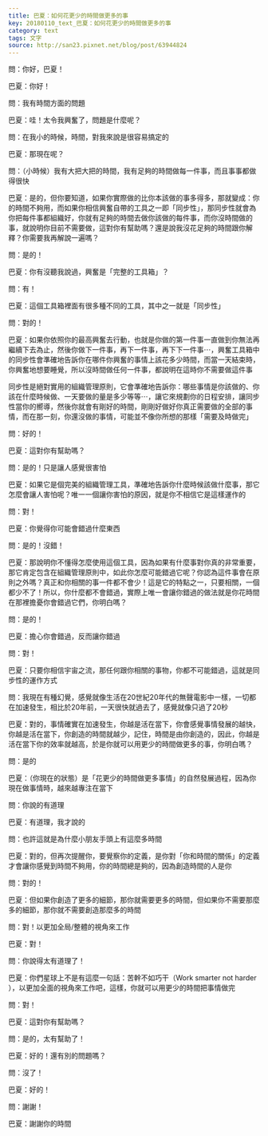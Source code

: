 ```yaml
---
title: 巴夏：如何花更少的時間做更多的事
key: 20180110_text_巴夏：如何花更少的時間做更多的事
category: text
tags: 文字
source: http://san23.pixnet.net/blog/post/63944824
---
```


問：你好，巴夏！

巴夏：你好！

問：我有時間方面的問題

巴夏：哇！太令我興奮了，問題是什麼呢？

問：在我小的時候，時間，對我來說是很容易搞定的

巴夏：那現在呢？

問：（小時候）我有大把大把的時間，我有足夠的時間做每一件事，而且事事都做得很快

巴夏：是的，但你要知道，如果你實際做的比你本該做的事多得多，那就變成：你的時間不夠用，而如果你相信興奮自帶的工具之一即「同步性」，那同步性就會為你把每件事都組織好，你就有足夠的時間去做你該做的每件事，而你沒時間做的事，就說明你目前不需要做，這對你有幫助嗎？還是說我沒花足夠的時間跟你解釋？你需要我再解說一遍嗎？

問：是的！

巴夏：你有沒聽我說過，興奮是「完整的工具箱」？

問：有！

巴夏：這個工具箱裡面有很多種不同的工具，其中之一就是「同步性」

問：對的！

巴夏：如果你依照你的最高興奮去行動，也就是你做的第一件事一直做到你無法再繼續下去為止，然後你做下一件事，再下一件事，再下下一件事⋯，興奮工具箱中的同步性會準確地告訴你在哪件你興奮的事情上該花多少時間，而當一天結束時，你興奮地想要睡覺，所以沒時間做任何一件事，都說明在這時你不需要做這件事

同步性是絕對實用的組織管理原則，它會準確地告訴你：哪些事情是你該做的、你該在什麼時候做、一天要做的量是多少等等⋯，讓它來規劃你的日程安排，讓同步性當你的嚮導，然後你就會有剛好的時間，剛剛好做好你真正需要做的全部的事情，而在那一刻，你還沒做的事情，可能並不像你所想的那樣「需要及時做完」

問：好的！

巴夏：這對你有幫助嗎？

問：是的！只是讓人感覺很害怕

巴夏：如果它是個完美的組織管理工具，準確地告訴你什麼時候該做什麼事，那它怎麼會讓人害怕呢？唯一一個讓你害怕的原因，就是你不相信它是這樣運作的

問：對！

巴夏：你覺得你可能會錯過什麼東西

問：是的！沒錯！

巴夏：那說明你不懂得怎麼使用這個工具，因為如果有什麼事對你真的非常重要，那它肯定包含在組織管理原則中，如此你怎麼可能錯過它呢？你認為這件事會在原則之外嗎？真正和你相關的事一件都不會少！這是它的特點之一，只要相關，一個都少不了！所以，你什麼都不會錯過，實際上唯一會讓你錯過的做法就是你花時間在那裡擔憂你會錯過它們，你明白嗎？

問：是的！

巴夏：擔心你會錯過，反而讓你錯過

問：對！

巴夏：只要你相信宇宙之流，那任何跟你相關的事物，你都不可能錯過，這就是同步性的運作方式

問：我現在有種幻覺，感覺就像生活在20世紀20年代的無聲電影中一樣，一切都在加速發生，相比於20年前，一天很快就過去了，感覺就像只過了20秒

巴夏：對的，事情確實在加速發生，你越是活在當下，你會感覺事情發展的越快，你越是活在當下，你創造的時間就越少，記住，時間是由你創造的，因此，你越是活在當下你的效率就越高，於是你就可以用更少的時間做更多的事，你明白嗎？

問：是的

巴夏：（你現在的狀態）是「花更少的時間做更多事情」的自然發展過程，因為你現在做事情時，越來越專注在當下

問：你說的有道理

巴夏：有道理，我才說的

問：也許這就是為什麼小朋友手頭上有這麼多時間

巴夏：對的，但再次提醒你，要覺察你的定義，是你對「你和時間的關係」的定義才會讓你感覺到時間不夠用，你的時間總是夠的，因為創造時間的人是你

問：對的！

巴夏：但如果你創造了更多的細節，那你就需要更多的時間，但如果你不需要那麼多的細節，那你就不需要創造那麼多的時間

問：對！以更加全局/整體的視角來工作

巴夏：對！

問：你說得太有道理了！

巴夏：你們星球上不是有這麼一句話：苦幹不如巧干（Work smarter not harder ），以更加全面的視角來工作吧，這樣，你就可以用更少的時間把事情做完

問：對！

巴夏：這對你有幫助嗎？

問：是的，太有幫助了！

巴夏：好的！還有別的問題嗎？

問：沒了！

巴夏：好的！

問：謝謝！

巴夏：謝謝你的時間
